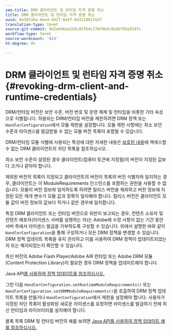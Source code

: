 ```yaml
---
seo-title: DRM 클라이언트 및 런타임 자격 증명 취소
title: DRM 클라이언트 및 런타임 자격 증명 취소
uuid: 8e36536a-8eed-4d27-8a5f-8d3219817e57
translation-type: tm+mt
source-git-commit: 9d2e046ae259c05fb4c278f464c9a26795e554fc
workflow-type: tm+mt
source-wordcount: '413'
ht-degree: 0%

---
```



# DRM 클라이언트 및 런타임 자격 증명 취소 {#revoking-drm-client-and-runtime-credentials}

DRM/런타임 버전은 보안 수준, 버전 번호 및 운영 체제 및 런타임을 비롯한 기타 속성으로 식별됩니다. 허용되는 DRM/런타임 버전을 제한하려면 DRM 정책 또는 `HandlerConfiguration`에서 모듈 제한을 설정합니다. 모듈 제한 사항에는 최소 보안 수준과 라이센스를 발급받을 수 없는 모듈 버전 목록이 포함될 수 있습니다.

DRM/런타임 모듈 식별에 사용되는 특성에 대한 자세한 내용은 [보호된 내용](../../protecting-content/introduction/usage-rules/runtime-application-restrictions/blocklist-drm-clients.md)에 액세스할 수 없는 DRM 클라이언트의 차단 목록을 참조하십시오.

최소 보안 수준이 설정된 경우 클라이언트(컴퓨터 토큰에 지정됨)의 버전이 지정된 값보다 크거나 같아야 합니다.

제외된 버전의 목록이 지정되고 클라이언트의 버전이 목록의 버전 식별자와 일치하는 경우, 클라이언트는 이 ModuleRequirements 인스턴스를 포함하는 권한을 사용할 수 없습니다. 모듈이 버전 정보와 일치하도록 하려면 릴리스 버전을 제외하고 버전 정보에 지정된 모든 매개 변수가 모듈 값과 정확히 일치해야 합니다. 릴리스 버전은 클라이언트 모듈 값이 버전 정보의 값보다 작거나 같은 경우에 일치합니다.

특정 DRM 클라이언트 또는 런타임 버전으로 위반이 보고되는 경우, 컨텐츠 소유자 및 컨텐츠 배포자(라이센스 서버를 실행하는 자)는 Adobe에 수정 사항이 없는 기간 동안 서버 측에서 라이센스 발급을 거부하도록 구성할 수 있습니다. 위에서 설명한 바와 같이 `HandlerConfiguration`을 통해 구성하거나 모든 DRM 정책을 변경할 수 있습니다. DRM 정책 업데이트 목록을 유지 관리하고 이를 사용하여 DRM 정책이 업데이트되었는지 또는 해지되었는지 확인할 수 있습니다.

최신 버전의 Adobe Flash Player/Adobe AIR 런타임 또는 Adobe DRM 모듈(Content Protection Library)이 필요한 경우 DRM 정책을 업데이트해야 합니다.

Java API[를 사용하여 정책 업데이트를 참조하십시오.](../../protecting-content/working-policies-overview/updating-policy-using-java-api.md)

그런 다음 `HandlerConfiguration.setRuntimeModuleRequirements()` 또는 `HandlerConfiguration.setDRMModuleRequirements()`을 호출하여 DRM 정책 업데이트 목록을 만들거나 `HandlerConfiguration`에서 제한을 설정해야 합니다. 사용자가 지정된 차단 목록이 활성화된 새로운 라이센스를 요청하면 라이센스를 발급하기 전에 최신 런타임과 라이브러리를 설치해야 합니다.

블록 목록 DRM 및 런타임 버전의 예를 보려면 [Java API를 사용하여 정책 업데이트 예를 참조하십시오.](../../protecting-content/working-policies-overview/updating-policy-using-java-api.md)
